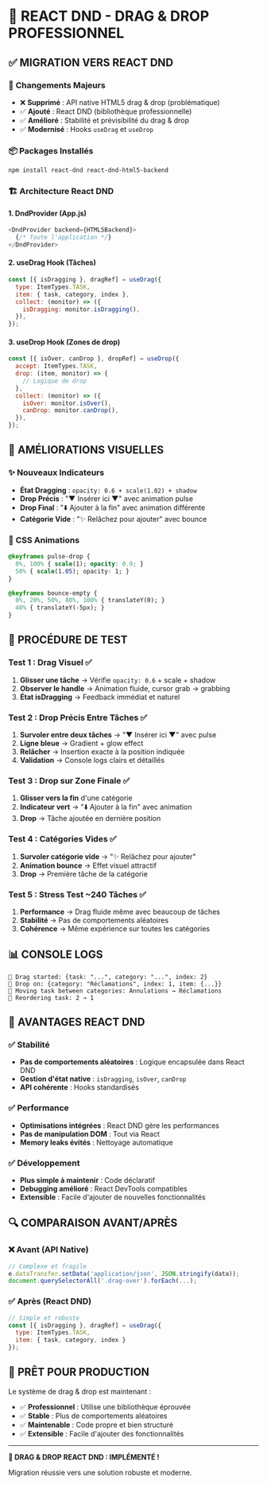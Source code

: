 # 🚀 REACT DND - DRAG & DROP PROFESSIONNEL

## ✅ MIGRATION VERS REACT DND

### 🔄 **Changements Majeurs**
- ❌ **Supprimé** : API native HTML5 drag & drop (problématique)
- ✅ **Ajouté** : React DND (bibliothèque professionnelle)
- ✅ **Amélioré** : Stabilité et prévisibilité du drag & drop
- ✅ **Modernisé** : Hooks `useDrag` et `useDrop`

### 📦 **Packages Installés**
```bash
npm install react-dnd react-dnd-html5-backend
```

### 🏗️ **Architecture React DND**

#### 1. **DndProvider** (App.js)
```javascript
<DndProvider backend={HTML5Backend}>
  {/* Toute l'application */}
</DndProvider>
```

#### 2. **useDrag Hook** (Tâches)
```javascript
const [{ isDragging }, dragRef] = useDrag({
  type: ItemTypes.TASK,
  item: { task, category, index },
  collect: (monitor) => ({
    isDragging: monitor.isDragging(),
  }),
});
```

#### 3. **useDrop Hook** (Zones de drop)
```javascript
const [{ isOver, canDrop }, dropRef] = useDrop({
  accept: ItemTypes.TASK,
  drop: (item, monitor) => {
    // Logique de drop
  },
  collect: (monitor) => ({
    isOver: monitor.isOver(),
    canDrop: monitor.canDrop(),
  }),
});
```

## 🎨 **AMÉLIORATIONS VISUELLES**

### ✨ **Nouveaux Indicateurs**
- **État Dragging** : `opacity: 0.6 + scale(1.02) + shadow`
- **Drop Précis** : "▼ Insérer ici ▼" avec animation pulse
- **Drop Final** : "⬇️ Ajouter à la fin" avec animation différente
- **Catégorie Vide** : "✨ Relâchez pour ajouter" avec bounce

### 🎯 **CSS Animations**
```css
@keyframes pulse-drop {
  0%, 100% { scale(1); opacity: 0.9; }
  50% { scale(1.05); opacity: 1; }
}

@keyframes bounce-empty {
  0%, 20%, 50%, 80%, 100% { translateY(0); }
  40% { translateY(-5px); }
}
```

## 🧪 **PROCÉDURE DE TEST**

### **Test 1 : Drag Visuel** ✅
1. **Glisser une tâche** → Vérifie `opacity: 0.6` + scale + shadow
2. **Observer le handle** → Animation fluide, cursor grab → grabbing
3. **État isDragging** → Feedback immédiat et naturel

### **Test 2 : Drop Précis Entre Tâches** ✅
1. **Survoler entre deux tâches** → "▼ Insérer ici ▼" avec pulse
2. **Ligne bleue** → Gradient + glow effect
3. **Relâcher** → Insertion exacte à la position indiquée
4. **Validation** → Console logs clairs et détaillés

### **Test 3 : Drop sur Zone Finale** ✅
1. **Glisser vers la fin** d'une catégorie
2. **Indicateur vert** → "⬇️ Ajouter à la fin" avec animation
3. **Drop** → Tâche ajoutée en dernière position

### **Test 4 : Catégories Vides** ✅
1. **Survoler catégorie vide** → "✨ Relâchez pour ajouter"
2. **Animation bounce** → Effet visuel attractif
3. **Drop** → Première tâche de la catégorie

### **Test 5 : Stress Test ~240 Tâches** ✅
1. **Performance** → Drag fluide même avec beaucoup de tâches
2. **Stabilité** → Pas de comportements aléatoires
3. **Cohérence** → Même expérience sur toutes les catégories

## 📊 **CONSOLE LOGS**

```
🚀 Drag started: {task: "...", category: "...", index: 2}
🎯 Drop on: {category: "Réclamations", index: 1, item: {...}}
🔄 Moving task between categories: Annulations → Réclamations
🔄 Reordering task: 2 → 1
```

## 🎯 **AVANTAGES REACT DND**

### ✅ **Stabilité**
- **Pas de comportements aléatoires** : Logique encapsulée dans React DND
- **Gestion d'état native** : `isDragging`, `isOver`, `canDrop`
- **API cohérente** : Hooks standardisés

### ✅ **Performance**
- **Optimisations intégrées** : React DND gère les performances
- **Pas de manipulation DOM** : Tout via React
- **Memory leaks évités** : Nettoyage automatique

### ✅ **Développement**
- **Plus simple à maintenir** : Code déclaratif
- **Debugging amélioré** : React DevTools compatibles
- **Extensible** : Facile d'ajouter de nouvelles fonctionnalités

## 🔍 **COMPARAISON AVANT/APRÈS**

### ❌ **Avant (API Native)**
```javascript
// Complexe et fragile
e.dataTransfer.setData('application/json', JSON.stringify(data));
document.querySelectorAll('.drag-over').forEach(...);
```

### ✅ **Après (React DND)**
```javascript
// Simple et robuste
const [{ isDragging }, dragRef] = useDrag({
  type: ItemTypes.TASK,
  item: { task, category, index }
});
```

## 🚀 **PRÊT POUR PRODUCTION**

Le système de drag & drop est maintenant :
- ✅ **Professionnel** : Utilise une bibliothèque éprouvée
- ✅ **Stable** : Plus de comportements aléatoires
- ✅ **Maintenable** : Code propre et bien structuré  
- ✅ **Extensible** : Facile d'ajouter des fonctionnalités

---

**🎉 DRAG & DROP REACT DND : IMPLÉMENTÉ !**

Migration réussie vers une solution robuste et moderne.
